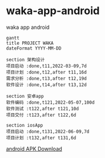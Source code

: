 # waka-app-android
waka app android


```mermaid
gantt
title PROJECT WAKA
dateFormat YYYY-MM-DD

section 架构设计
项目启动 :done,t11,2022-03-09,7d
项目计划 :done,t12,after t11,16d
需求分析 :done,t13,after t12,19d
软件设计 :done,t14,after t13,12d

section 安卓app
软件编码 :done,t121,2022-05-07,100d
软件测试 :t122,after t121,10d
项目交付 :t123,after t122,6d

section iosApp
项目启动 :done,t131,2022-06-09,7d
项目计划 :t132,after t131,6d

```



[android APK Download](https://github.com/robin7603/waka-app-android/raw/main/app/build/outputs/apk/release/app-release.apk )
